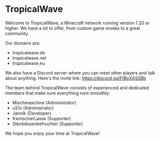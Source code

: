 # TropicalWave

Welcome to TropicalWave, a Minecraft network running version 1.20 or higher. We have a lot to offer, from custom game modes to a great community.

Our domains are:
- tropicalwave.de
- tropicalwave.net
- tropicalwave.eu

We also have a Discord server where you can meet other players and talk about anything. Here's the invite link: https://discord.gg/FtBxXASSBb

The team behind TropicalWave consists of experienced and dedicated members that make sure everything runs smoothly:
- Mischmaschine (Administrator)
- uS1x (Administrator)
- Jannik (Developer)
- KxmischerLasse (Supporter)
- Steckdosenbefruchter (Supporter)

We hope you enjoy your time at TropicalWave!
